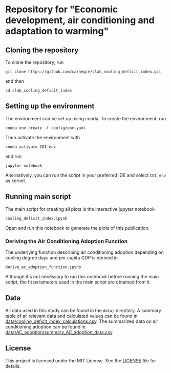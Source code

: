 # Repository for "Economic development, air conditioning and adaptation to warming"

## Cloning the repository
To clone the repository, run

```git clone https://github.com/carnegie/clab_cooling_deficit_index.git```

and then

```cd clab_cooling_deficit_index```

## Setting up the environment
The environment can be set up using conda. To create the environment, run

```conda env create -f config/env.yaml```

Then activate the environment with

```conda activate CDI_env```

and run 

```jupyter notebook```

Alternatively, you can run the script in your preferred IDE and select ```CDI_env``` as kernel. 


## Running main script
The main script for creating all plots is the interactive jupyter notebook 

```cooling_deficit_index.ipynb```

Open and run this notebook to generate the plots of this publication.

### Deriving the Air Conditioning Adoption Function

The underlying function describing air conditioning adoption depending on cooling degree days and per capita GDP is derived in 

```derive_ac_adoption_function.ipynb```

Although it's not necessary to run this notebook before running the main script, the fit parameters used in the main script are obtained from it.

## Data

All data used in this study can be found in the ```data/``` directory. A summary table of all relevant data and calculated values can be found in [data/cooling_deficit_index_calculations.csv](https://github.com/carnegie/clab_cooling_deficit_index/blob/main/data/cooling_deficit_index_calculations.csv).
The summarized data on air conditioning adoption can be found in [data/AC_adoption/summary_AC_adoption_data.csv](https://github.com/carnegie/clab_cooling_deficit_index/blob/main/data/AC_adoption/summary_AC_adoption_data.csv).

## License
This project is licensed under the MIT License. See the [LICENSE](https://github.com/carnegie/clab_cooling_deficit_index/blob/main/LICENSE) file for details.
